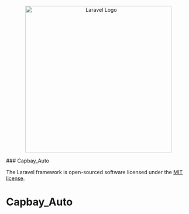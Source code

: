<p align="center"><a href="https://laravel.com" target="_blank"><img src="https://raw.githubusercontent.com/laravel/art/master/logo-lockup/5%20SVG/2%20CMYK/1%20Full%20Color/laravel-logolockup-cmyk-red.svg" width="400" alt="Laravel Logo"></a></p>
### Capbay_Auto



The Laravel framework is open-sourced software licensed under the [MIT license](https://opensource.org/licenses/MIT).
# Capbay_Auto
